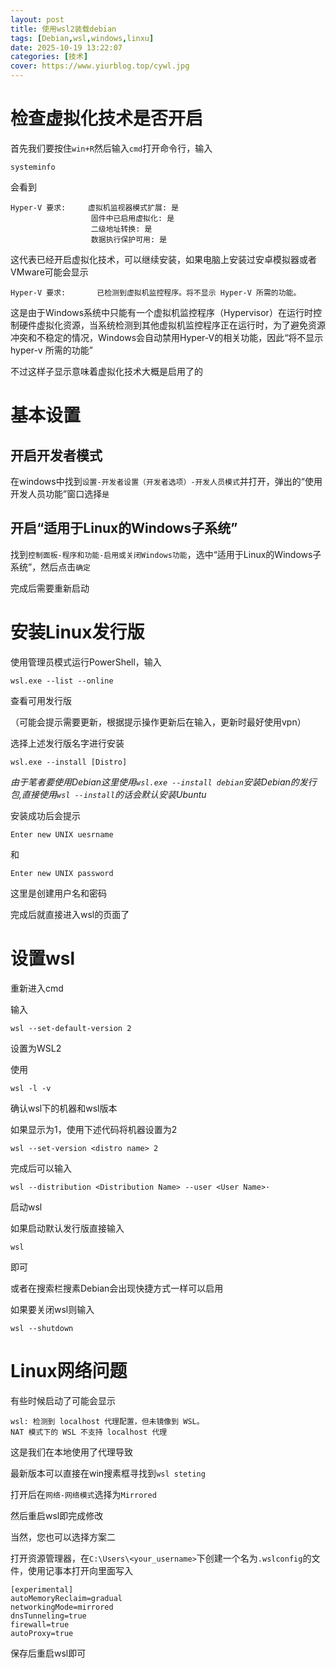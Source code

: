 ```yaml
---
layout: post
title: 使用wsl2装载debian
tags: [Debian,wsl,windows,linxu]
date: 2025-10-19 13:22:07
categories: [技术]
cover: https://www.yiurblog.top/cywl.jpg
---
```


# 检查虚拟化技术是否开启   

 首先我们要按住`win+R`然后输入`cmd`打开命令行，输入

```
systeminfo
```

会看到

```
Hyper-V 要求:     虚拟机监视器模式扩展: 是
                  固件中已启用虚拟化: 是
                  二级地址转换: 是
                  数据执行保护可用: 是
```

这代表已经开启虚拟化技术，可以继续安装，如果电脑上安装过安卓模拟器或者VMware可能会显示

```
Hyper-V 要求:       已检测到虚拟机监控程序。将不显示 Hyper-V 所需的功能。
```

这是由于Windows系统中只能有一个虚拟机监控程序（Hypervisor）在运行时控制硬件虚拟化资源，当系统检测到其他虚拟机监控程序正在运行时，为了避免资源冲突和不稳定的情况，Windows会自动禁用Hyper-V的相关功能，因此“将不显示 hyper-v 所需的功能”

不过这样子显示意味着虚拟化技术大概是启用了的

# 基本设置

## 开启开发者模式

在windows中找到`设置-开发者设置（开发者选项）-开发人员模式`并打开，弹出的“使用开发人员功能”窗口选择`是`

## 开启“适用于Linux的Windows子系统”

找到`控制面板-程序和功能-启用或关闭Windows功能`，选中“适用于Linux的Windows子系统”，然后点击`确定`

完成后需要重新启动

# 安装Linux发行版

使用管理员模式运行PowerShell，输入

```
wsl.exe --list --online
```

查看可用发行版

（可能会提示需要更新，根据提示操作更新后在输入，更新时最好使用vpn）

选择上述发行版名字进行安装

```
wsl.exe --install [Distro]
```

*由于笔者要使用Debian这里使用`wsl.exe --install debian`安装Debian的发行包,直接使用`wsl --install`的话会默认安装Ubuntu*

安装成功后会提示

```
Enter new UNIX uesrname
```

和

```
Enter new UNIX password
```

这里是创建用户名和密码

完成后就直接进入wsl的页面了

# 设置wsl

重新进入cmd

输入

```
wsl --set-default-version 2
```

设置为WSL2

使用

```
wsl -l -v
```

确认wsl下的机器和wsl版本

如果显示为1，使用下述代码将机器设置为2

```
wsl --set-version <distro name> 2
```

完成后可以输入

```
wsl --distribution <Distribution Name> --user <User Name>·
```

启动wsl

如果启动默认发行版直接输入

```
wsl
```

即可

或者在搜索栏搜素Debian会出现快捷方式一样可以启用

如果要关闭wsl则输入

```
wsl --shutdown
```

# Linux网络问题

有些时候启动了可能会显示

```
wsl: 检测到 localhost 代理配置，但未镜像到 WSL。
NAT 模式下的 WSL 不支持 localhost 代理
```

这是我们在本地使用了代理导致

最新版本可以直接在win搜素框寻找到`wsl steting`

打开后在`网络-网络模式`选择为`Mirrored`

然后重启wsl即完成修改

当然，您也可以选择方案二

打开资源管理器，在`C:\Users\<your_username>`下创建一个名为`.wslconfig`的文件，使用记事本打开向里面写入

```
[experimental]
autoMemoryReclaim=gradual
networkingMode=mirrored
dnsTunneling=true
firewall=true
autoProxy=true
```

保存后重启wsl即可
